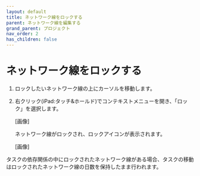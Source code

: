 ```yaml
---
layout: default
title: ネットワーク線をロックする
parent: ネットワーク線を編集する
grand_parent: プロジェクト
nav_order: 2
has_children: false
---
```


# ネットワーク線をロックする

1. ロックしたいネットワーク線の上にカーソルを移動します。
2. 右クリック(iPad:タッチ&ホールド)でコンテキストメニューを開き、「ロック」を選択します。
    
    [画像]
   
    ネットワーク線がロックされ、ロックアイコンが表示されます。
    
    [画像]
   

タスクの依存関係の中にロックされたネットワーク線がある場合、タスクの移動はロックされたネットワーク線の日数を保持したまま行われます。